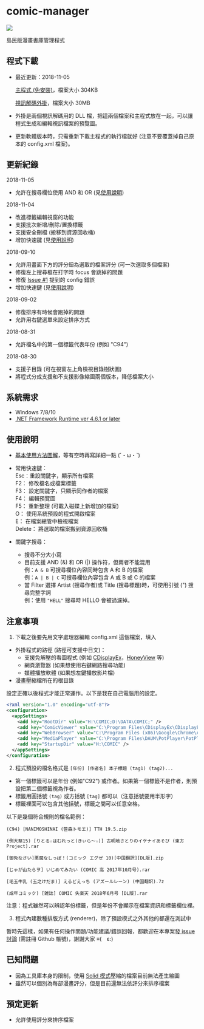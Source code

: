 # comic-manager

<a href="https://kokorolove.github.io/comic-manager/manual/images/screenshot.png" target="_blank"><img src="https://kokorolove.github.io/comic-manager/manual/images/screenshot.png"/></a>

島民版漫畫書庫管理程式

## 程式下載

- 最近更新：2018-11-05

    <a href="https://kokorolove.github.io/comic-manager/comic-manager.rar?ver=2018-11-05v2" target="_blank">主程式 (免安裝)</a>，檔案大小 304KB

    <a href="https://kokorolove.github.io/comic-manager/comic-manager - video thumb extension.rar" target="_blank?">視訊解碼外掛</a>，檔案大小 30MB
 
- 外掛是兩個視訊解碼用的 DLL 檔，把這兩個檔案和主程式放在一起，可以讓程式生成和編輯視訊檔案的預覽圖。
- 更新軟體版本時，只需重新下載主程式的執行檔就好 (注意不要覆蓋掉自己原本的 config.xml 檔案)。

## 更新紀錄
 
2018-11-05
  - 允許在搜尋欄位使用 AND 和 OR (見[使用說明](#使用說明))
  
2018-11-04
  - 改進標籤編輯視窗的功能
  - 支援批次新增/刪除/置換標籤
  - 支援安全刪檔 (搬移到資源回收桶)
  - 增加快速鍵 (見[使用說明](#使用說明))
  
2018-09-10
  - 允許用畫面下方的評分鈕為選取的檔案評分 (可一次選取多個檔案)
  - 修復左上搜尋框在打字時 focus 會跳掉的問題
  - 修復 [Issue #1](https://github.com/kokorolove/comic-manager/issues/1#issuecomment-417949603) 提到的 config 錯誤  
  - 增加快速鍵 (見[使用說明](#使用說明))

2018-09-02
  - 修復排序有時候會跑掉的問題
  - 允許用右鍵選單來設定排序方式

2018-08-31
  - 允許檔名中的第一個標籤代表年份 (例如 "C94")
 
2018-08-30
  - 支援子目錄 (可在視窗左上角檢視目錄樹狀圖)
  - 將程式分成支援和不支援影像縮圖兩個版本，降低檔案大小

## 系統需求

- Windows 7/8/10
- <a href="https://www.microsoft.com/net/download/dotnet-framework-runtime" target="_blank">.NET Framework Runtime ver 4.6.1 or later</a>

## 使用說明
 
- <a href="https://kokorolove.github.io/comic-manager/manual/images/manual.png" target="_blank">基本使用方法圖解</a>，等有空時再寫詳細一點 (´・ω・`) 
- 常用快速鍵：  
    Esc：重設關鍵字，顯示所有檔案  
    F2： 修改檔名或檔案標籤  
    F3： 設定關鍵字，只顯示同作者的檔案  
    F4： 編輯預覽圖  
    F5： 重新整理 (可載入磁碟上新增加的檔案)<br />
    O： 使用系統預設的程式開啟檔案<br />
    E：  在檔案總管中檢視檔案<br />
    Delete： 將選取的檔案搬到資源回收桶<br />
    
- 關鍵字搜尋：
    - 搜尋不分大小寫
    - 目前支援 AND (&) 和 OR (|) 操作符，但兩者不能混用<br />
    例：`A & B` 可搜尋欄位內容同時包含 A 和 B 的檔案<br />
    例：`A | B | C` 可搜尋欄位內容包含 A 或 B 或 C 的檔案<br />
    - 當 Filter 選擇 Artist (搜尋作者)或 Title (搜尋標題)時，可使用引號 (") 搜尋完整字詞<br />
    例：使用 `"HELL"` 搜尋時 HELLO 會被過濾掉。

## 注意事項

1. 下載之後要先用文字處理器編輯 config.xml 這個檔案，填入
  - 外掛程式的路徑 (路徑可支援中日文)：
    - 支援免解壓的看圖程式 (例如 [CDisplayEx](http://www.cdisplayex.com/)，[HoneyView](https://tw.bandisoft.com/honeyview/) 等)
    - 網頁瀏覽器 (如果想使用右鍵網路搜尋功能)
    - 媒體播放軟體 (如果想左鍵播放影片檔)
  - 漫畫壓縮檔所在的根目錄

  設定正確以後程式才能正常運作。以下是我在自己電腦用的設定。

```XML
<?xml version="1.0" encoding="utf-8"?>
<configuration>
  <appSettings>
    <add key="RootDir" value="H:\COMIC;D:\DATA\COMIC;" />
    <add key="ComicViewer" value="C:\Program Files\CDisplayEx\CDisplayEx.exe" />
    <add key="WebBrowser" value="C:\Program Files (x86)\Google\Chrome\Application\chrome.exe" />
    <add key="MediaPlayer" value="C:\Program Files\DAUM\PotPlayer\PotPlayerMini64.exe" />
    <add key="StartupDir" value="H:\COMIC" />
  </appSettings>
</configuration>
```

2. 程式預設的檔名格式是 `[年份] [作者名] 本子標題 (tag1) (tag2)...`
  - 第一個標籤可以是年份 (例如"C92") 或作者。如果第一個標籤不是作者，則預設把第二個標籤視為作者。
  - 標籤用圓括號 `(tag)` 或方括號 `[tag]` 都可以（注意括號要用半形字）
  - 標籤裡面可以包含其他括號，標籤之間可以任意空格。
  
  以下是幾個符合規則的檔名範例：

    (C94) [NANIMOSHINAI (笹森トモエ)] TTH 19.5.zip
  
    (例大祭15) [りとる☆はむれっと(きぃら～☆)] 古明地さとりのイケナイあそび (東方Project).rar
  
    [御免なさい]悪魔なしっぽ！(コミック エグゼ 10)[中国翻訳][DL版].zip
    
    [じゃが山たらヲ] いじめてみたい (COMIC 高 2017年10月号).rar
    
    [毛玉牛乳 (玉之けだま)] えるどえっち (アズールレーン) (中国翻訳).7z
    
    (成年コミック) [雑誌] COMIC 失楽天 2018年6月号 [DL版].rar
    
  注意：程式雖然可以辨認年份標籤，但是年份不會顯示在檔案資訊和標籤欄位裡。

3. 程式內建數種排版方式 (renderer)，除了預設模式之外其他的都還在測試中

  暫時先這樣，如果有任何操作問題/功能建議/錯誤回報，都歡迎在本專案[發 issue 討論](https://github.com/kokorolove/comic-manager/issues/new) (需註冊 Github 帳號)，謝謝大家 ≡(　ε:)

## 已知問題
 
- 因為工具庫本身的限制，使用 [Solid 模式](https://en.wikipedia.org/wiki/Solid_compression)壓縮的檔案目前無法產生縮圖
- 雖然可以個別為每部漫畫評分，但是目前還無法依評分來排序檔案

## 預定更新

- 允許使用評分來排序檔案

